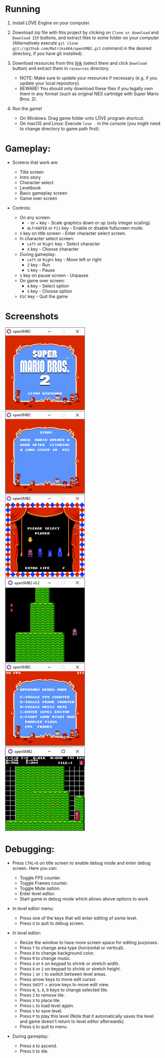 # Running

1. Install LÖVE Engine on your computer.

2. Download zip file with this project by clicking on `Clone or download` and `Download ZIP` buttons, and extract files to some folder on your computer (Alternatively execute `git clone git://github.com/Matriks404/openSMB2.git` command in the desired directory, if you have git installed).

3. Download resources from this [link](https://drive.google.com/drive/folders/1Gqw8yUSekHwrbAnHErZbr7AdeugurBRq?usp=sharing) (select them and click `Download` button) and extract them in `resources` directory.

	* NOTE: Make sure to update your resources if necessary (e.g. if you update your local repository).
	* BEWARE! You should only download these files if you legally own them in any format (such as original NES cartridge with Super Mario Bros. 2).

4. Run the game!
	* On Windows: Drag game folder onto LÖVE program shortcut.
	* On macOS and Linux: Execute `love .` in the console (you might need to change directory to game path first).

# Gameplay:

* Screens that work are:
	* Title screen
	* Intro story
	* Character select
	* Levelbook
	* Basic gameplay screen
	* Game over screen

* Controls:
	* On any screen:
		* `-` or `=` key - Scale graphics down or up (only integer scaling).
		* `ALT+ENTER` or `F11` key - Enable or disable fullscreen mode.
	* `S` key on title screen - Enter character select screen.
	* In character select screen:
		* `Left` or `Right` key - Select character
		* `X` key - Choose character
	* During gameplay:
		* `Left` or `Right` key - Move left or right
		* `Z` key - Run
		* `S` key - Pause
	* `S` key on pause screen - Unpause
	* On game over screen:
		* `A` key - Select option
		* `S` key - Choose option
	* `ESC` key - Quit the game

# Screenshots

![Title screen](/screenshots/1.png)
![Intro story](/screenshots/2.png)
![Character select](/screenshots/3.png)
![Gameplay](/screenshots/4.png)
![Debug screen](/screenshots/5.png)
![Level editor](/screenshots/6.png)


# Debugging:

* Press `CTRL+D` on title screen to enable debug mode and enter debug screen. Here you can:
	* Toggle FPS counter.
	* Toggle Frames counter.
	* Toggle Mute option.
	* Enter level editor.
	* Start game in debug mode which allows above options to work.

* In level editor menu:
	* Press one of the keys that will enter editing of some level.
	* Press `Q` to quit to debug screen.

* In level editor:
	* Resize the window to have more screen space for editing purposes.
	* Press `T` to change area type (horizontal or vertical).
	* Press `B` to change background color.
	* Press `M` to change music.
	* Press `4` or `6` on keypad to shrink or stretch width.
	* Press `8` or `2` on keypad to shrink or stretch height.
	* Press `[` or `]` to switch between level areas.
	* Press arrow keys to move edit cursor.
	* Press `SHIFT` + arrow keys to move edit view.
	* Press `W`, `S`, `A`, `D` keys to change selected tile.
	* Press `Z` to remove tile.
	* Press `X` to place tile.
	* Press `L` to load level again.
	* Press `V` to save level.
	* Press `P` to play this level (Note that it automatically saves the level and game doesn't return to level editor afterwards).
	* Press `Q` to quit to menu.

* During gameplay:
	* Press `A` to ascend.
	* Press `D` to die.
